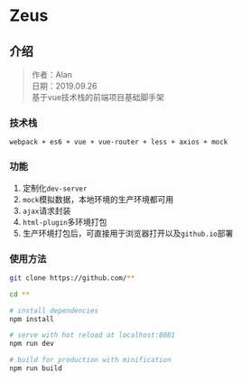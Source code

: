 # Zeus

## 介绍
> 作者：Alan  
> 日期：2019.09.26  
> 基于vue技术栈的前端项目基础脚手架  

### 技术栈
```
webpack + es6 + vue + vue-router + less + axios + mock
```

### 功能
1. 定制化`dev-server`
2. `mock`模拟数据，本地环境的生产环境都可用
3. `ajax`请求封装
4. `html-plugin`多环境打包
5. 生产环境打包后，可直接用于浏览器打开以及`github.io`部署


### 使用方法
```bash
git clone https://github.com/**

cd **

# install dependencies
npm install

# serve with hot reload at localhost:8081
npm run dev

# build for production with minification
npm run build

```